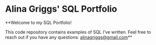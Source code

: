 # Alina Griggs' SQL Portfolio

**Welcome to my SQL Portfolio! 

This code repository contains examples of SQL I've written.
Feel free to reach out if you have any questions: alinagriggs@gmail.com**
